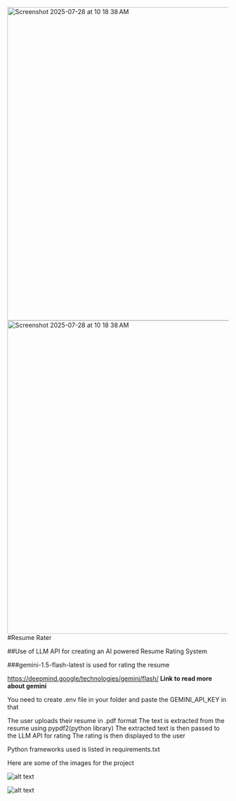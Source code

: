 <img width="1039" height="713" alt="Screenshot 2025-07-28 at 10 18 38 AM" src="https://github.com/user-attachments/assets/1b64ae25-39c7-4637-b975-8374d266d97a" /><img width="1039" height="713" alt="Screenshot 2025-07-28 at 10 18 38 AM" src="https://github.com/user-attachments/assets/942be3b7-5e0e-4374-81bb-ad69d261c935" />#Resume Rater

##Use of LLM API for creating an AI powered Resume Rating System

###gemini-1.5-flash-latest is used for rating the resume 

https://deepmind.google/technologies/gemini/flash/   **Link to read more about gemini**

You need to create .env file in your folder and paste the GEMINI_API_KEY in that

The user uploads their resume in .pdf format
The text is extracted from the resume using pypdf2(python library)
The extracted text is then passed to the LLM API for rating
The rating is then displayed to the user


Python frameworks used is listed in requirements.txt


Here are some of the images for the project


![alt text](<Screenshot 2025-07-28 at 10.18.38 AM.png>)

![alt text](<Screenshot 2025-07-28 at 10.20.22 AM.png>)